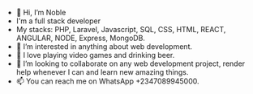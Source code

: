 - 👋 Hi, I’m Noble
- I'm a full stack developer 
- My stacks: PHP, Laravel, Javascript, SQL, CSS, HTML, REACT, ANGULAR, NODE, Express, MongoDB.
- 👀 I’m interested in anything about web development.
- 🌱 I love playing video games and drinking beer.
- 💞️ I’m looking to collaborate on any web development project, render help whenever I can and learn new amazing things.
- 📫 You can reach me on WhatsApp +2347089945000.

<!---
Noblewebdeveloper/Noblewebdeveloper is a ✨ special ✨ repository because its `README.md` (this file) appears on your GitHub profile.
You can click the Preview link to take a look at your changes.
--->
